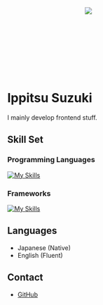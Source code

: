 <div style="width: 150px; height: 150px; margin: 0 auto 25px;">
  <img src="https://ippitsu-suzuki.github.io/portfolio/images/logo.svg" />
</div>

# Ippitsu Suzuki
I mainly develop frontend stuff.

## Skill Set
### Programming Languages
[![My Skills](https://skillicons.dev/icons?i=html,css,js,ts,py)](https://skillicons.dev)
### Frameworks
[![My Skills](https://skillicons.dev/icons?i=react)](https://skillicons.dev)

## Languages
- Japanese (Native)
- English (Fluent)

## Contact
- [GitHub](https://github.com/ippitsu-suzuki)